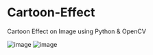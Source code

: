 # Cartoon-Effect
Cartoon Effect on Image using Python &amp; OpenCV

![image](https://user-images.githubusercontent.com/91781985/149656391-09310013-329a-4eea-b3c6-b291889d6b2e.png)
![image](https://user-images.githubusercontent.com/91781985/149656427-df5cec01-6cce-4929-b7c6-a1119204b2f2.png)
